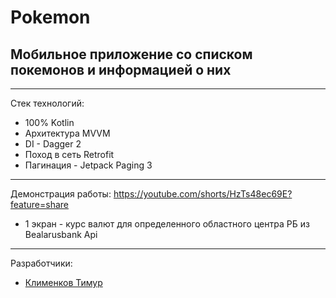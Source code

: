 # Pokemon
## Мобильное приложение со списком покемонов и информацией о них
____
Стек технологий:
- 100% Kotlin
- Архитектура MVVM
- DI - Dagger 2
- Поход в сеть Retrofit
- Пагинация - Jetpack Paging 3
____
Демонстрация работы:
https://youtube.com/shorts/HzTs48ec69E?feature=share
- 1 экран - курс валют для определенного областного центра РБ из Bealarusbank Api
____

Разработчики:

- [Клименков Тимур](https://github.com/Klimptoon)
